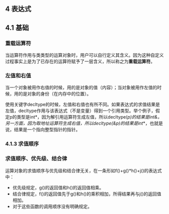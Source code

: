## 4 表达式
## 4.1 基础
### 重载运算符
当运算符作用与类类型的运算对象时，用户可以自行定义其含义。因为这种自定义过程事实上是为了已存在的运算符赋予了一层含义，所以称之为**重载运算符**。

### 左值和右值
当一个对象被用作右值的时候，用的是对象的值（内容）；当对象被用作左值的时候，用的是对象的身份（在内存中的位置）。

使用关键字decltype的时候，左值和右值也有所不同。如果表达式的求值结果是左值，decltype作用与该表达式（不是变量）得到一个引用类型。举个例子，假定p的类型是int*，因为解引用运算符生成左值，所以decltype(*p)的结果是int&。另一方面，因为取地址运算符生成右值，所以decltype(&p)的结果是int**，也就是说，结果是一个指向整型指针的指针。

### 4.1.3 求值顺序
### 求值顺序、优先级、结合律
运算对象的求值顺序与优先级和结合律无关，在一条形如f()+g()*h()+j()的表达式中：
- 优先级规定，g()的返回值和h()的返回值相乘。
- 结合律规定，f()的返回值先于g()和h()的乘积相加，所得结果再与j()的返回值相加。
- 对于这些函数的调用顺序没有明确规定。

